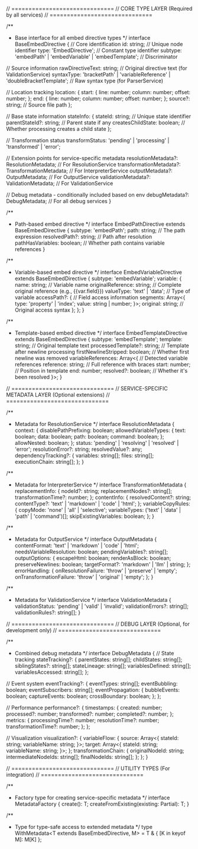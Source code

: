 // ==============================
// CORE TYPE LAYER (Required by all services)
// ==============================

/**
 * Base interface for all embed directive types
 */
interface BaseEmbedDirective {
  // Core identification
  id: string;                                          // Unique node identifier
  type: 'EmbedDirective';                              // Constant type identifier
  subtype: 'embedPath' | 'embedVariable' | 'embedTemplate'; // Discriminator
  
  // Source information
  rawDirectiveText: string;                            // Original directive text (for ValidationService)
  syntaxType: 'bracketPath' | 'variableReference' | 'doubleBracketTemplate'; // Raw syntax type (for ParserService)
  
  // Location tracking
  location: {
    start: { line: number; column: number; offset: number; };
    end: { line: number; column: number; offset: number; };
    source?: string;                                  // Source file path
  };
  
  // Base state information
  stateInfo: {
    stateId: string;                                  // Unique state identifier
    parentStateId?: string;                           // Parent state if any
    createsChildState: boolean;                       // Whether processing creates a child state
  };
  
  // Transformation status
  transformStatus: 'pending' | 'processing' | 'transformed' | 'error';
  
  // Extension points for service-specific metadata
  resolutionMetadata?: ResolutionMetadata;            // For ResolutionService
  transformationMetadata?: TransformationMetadata;    // For InterpreterService
  outputMetadata?: OutputMetadata;                    // For OutputService
  validationMetadata?: ValidationMetadata;            // For ValidationService
  
  // Debug metadata - conditionally included based on env
  debugMetadata?: DebugMetadata;                      // For all debug services
}

/**
 * Path-based embed directive
 */
interface EmbedPathDirective extends BaseEmbedDirective {
  subtype: 'embedPath';
  path: string;                                       // The path expression
  resolvedPath?: string;                              // Path after resolution
  pathHasVariables: boolean;                          // Whether path contains variable references
}

/**
 * Variable-based embed directive
 */
interface EmbedVariableDirective extends BaseEmbedDirective {
  subtype: 'embedVariable';
  variable: {
    name: string;                                     // Variable name
    originalReference: string;                        // Complete original reference (e.g., {{var.field}})
    valueType: 'text' | 'data';                       // Type of variable
    accessPath?: {                                    // Field access information
      segments: Array<{
        type: 'property' | 'index';
        value: string | number;
      }>;
      original: string;                               // Original access syntax
    };
  };
}

/**
 * Template-based embed directive
 */
interface EmbedTemplateDirective extends BaseEmbedDirective {
  subtype: 'embedTemplate';
  template: string;                                   // Original template text
  processedTemplate?: string;                         // Template after newline processing
  firstNewlineStripped: boolean;                      // Whether first newline was removed
  variableReferences: Array<{                         // Detected variable references
    reference: string;                                // Full reference with braces
    start: number;                                    // Position in template
    end: number;
    resolved?: boolean;                               // Whether it's been resolved
  }>;
}

// ==============================
// SERVICE-SPECIFIC METADATA LAYER (Optional extensions)
// ==============================

/**
 * Metadata for ResolutionService
 */
interface ResolutionMetadata {
  context: {
    disablePathPrefixing: boolean;
    allowedVariableTypes: {
      text: boolean;
      data: boolean;
      path: boolean;
      command: boolean;
    };
    allowNested: boolean;
  };
  status: 'pending' | 'resolving' | 'resolved' | 'error';
  resolutionError?: string;
  resolvedValue?: any;
  dependencyTracking?: {
    variables: string[];
    files: string[];
    executionChain: string[];
  };
}

/**
 * Metadata for InterpreterService
 */
interface TransformationMetadata {
  replacementInfo: {
    nodeId?: string;
    replacementNodes?: string[];
    transformationTime?: number;
  };
  contentInfo: {
    resolvedContent?: string;
    contentType?: 'text' | 'markdown' | 'code' | 'html';
  };
  variableCopyRules: {
    copyMode: 'none' | 'all' | 'selective';
    variableTypes: ('text' | 'data' | 'path' | 'command')[];
    skipExistingVariables: boolean;
  };
}

/**
 * Metadata for OutputService
 */
interface OutputMetadata {
  contentFormat: 'text' | 'markdown' | 'code' | 'html';
  needsVariableResolution: boolean;
  pendingVariables?: string[];
  outputOptions: {
    escapeHtml: boolean;
    renderAsBlock: boolean;
    preserveNewlines: boolean;
    targetFormat?: 'markdown' | 'llm' | string;
  };
  errorHandling: {
    onResolutionFailure: 'throw' | 'preserve' | 'empty';
    onTransformationFailure: 'throw' | 'original' | 'empty';
  };
}

/**
 * Metadata for ValidationService
 */
interface ValidationMetadata {
  validationStatus: 'pending' | 'valid' | 'invalid';
  validationErrors?: string[];
  validationRules?: string[];
}

// ==============================
// DEBUG LAYER (Optional, for development only)
// ==============================

/**
 * Combined debug metadata
 */
interface DebugMetadata {
  // State tracking
  stateTracking?: {
    parentStates: string[];
    childStates: string[];
    siblingStates?: string[];
    stateLineage: string[];
    variablesDefined: string[];
    variablesAccessed: string[];
  };
  
  // Event system
  eventTracking?: {
    eventTypes: string[];
    eventBubbling: boolean;
    eventSubscribers: string[];
    eventPropagation: {
      bubbleEvents: boolean;
      captureEvents: boolean;
      crossBoundary: boolean;
    };
  };
  
  // Performance
  performance?: {
    timestamps: {
      created: number;
      processed?: number;
      transformed?: number;
      completed?: number;
    };
    metrics: {
      processingTime?: number;
      resolutionTime?: number;
      transformationTime?: number;
    };
  };
  
  // Visualization
  visualization?: {
    variableFlow: {
      source: Array<{ stateId: string; variableName: string; }>;
      target: Array<{ stateId: string; variableName: string; }>;
    };
    transformationChain: {
      originalNodeId: string;
      intermediateNodeIds: string[];
      finalNodeIds: string[];
    };
  };
}

// ==============================
// UTILITY TYPES (For integration)
// ==============================

/**
 * Factory type for creating service-specific metadata
 */
interface MetadataFactory<T> {
  create(): T;
  createFromExisting(existing: Partial<T>): T;
}

/**
 * Type for type-safe access to extended metadata
 */
type WithMetadata<T extends BaseEmbedDirective, M> = T & { 
  [K in keyof M]: M[K] 
};